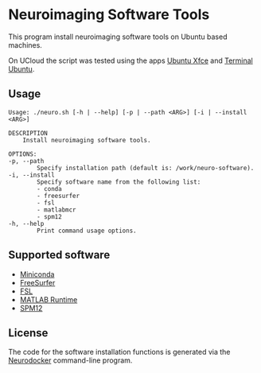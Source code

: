 # Neuroimaging Software Tools

This program install neuroimaging software tools on Ubuntu based machines.

On UCloud the script was tested using the apps [Ubuntu Xfce](https://docs.cloud.sdu.dk/Apps/ubuntu.html) and [Terminal Ubuntu](https://docs.cloud.sdu.dk/Apps/terminal.html).


## Usage

```
Usage: ./neuro.sh [-h | --help] [-p | --path <ARG>] [-i | --install <ARG>]

DESCRIPTION
    Install neuroimaging software tools.

OPTIONS:
-p, --path
        Specify installation path (default is: /work/neuro-software).
-i, --install
        Specify software name from the following list:
        - conda
        - freesurfer
        - fsl
        - matlabmcr
        - spm12
-h, --help
        Print command usage options.

```

## Supported software

- [Miniconda](https://docs.conda.io/en/latest/miniconda.html)
- [FreeSurfer](https://surfer.nmr.mgh.harvard.edu/)
- [FSL](https://fsl.fmrib.ox.ac.uk/fsl/fslwiki)
- [MATLAB Runtime](https://www.mathworks.com/products/compiler/matlab-runtime.html)
- [SPM12](https://www.fil.ion.ucl.ac.uk/spm/software/spm12/)

## License

The code for the software installation functions is generated via the [Neurodocker](https://github.com/ReproNim/neurodocker) command-line program. 




